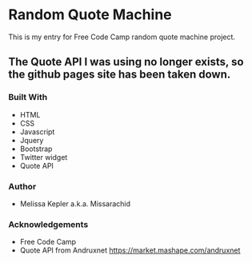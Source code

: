 # Random Quote Machine
This is my entry for Free Code Camp random quote machine project.

## The Quote API I was using no longer exists, so the github pages site has been taken down. 

### Built With
+  HTML  
+  CSS  
+  Javascript  
+  Jquery  
+  Bootstrap  
+  Twitter widget  
+  Quote API

### Author
+  Melissa Kepler a.k.a. Missarachid  

### Acknowledgements
+  Free Code Camp
+ Quote API from Andruxnet https://market.mashape.com/andruxnet 


